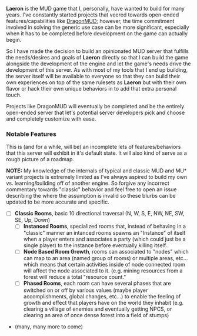 **Laeron** is the MUD game that I, personally, have wanted to build for many
years. I've constantly started projects that veered towards open-ended
features/capabilities like [DragonMUD](github.com/bbuck/dragon-mud); however,
the time commitment involved in solving the generic use case can be more
significant, especially when it has to be completed before development on the
game can actually begin.

So I have made the decision to build an opinionated MUD server that fulfills
the needs/desires and goals of **Laeron** directly so that I can build the game
alongside the development of the engine and let the game's needs drive the
development of this server. As with most of my tools that I end up building,
the server itself will be available to everyone so that they can build their
own experiences on top of the same rulesets as **Laeron** but with their own
flavor or hack their own unique behaviors in to add that extra personal touch.

Projects like DragonMUD will eventually be completed and be the entirely
open-ended server that let's potential server developers pick and choose and
completely customize with ease.

### Notable Features

This is (and for a while, will be) an incomplete lets of features/behaviors that
this server will exhibit in it's default state. It will also kind of serve as
a rough picture of a roadmap.

**NOTE:** My knowledge of the internals of typical and classic MUD and MU\*
variant projects is extremely limited as I've always aspired to build my own vs.
learning/building off of another engine. So forgive any incorrect commentary
towards "classic" behavior and feel free to open an issue describing the where
the assumption is invalid so these blurbs can be updated to be more accurate
and specific.

- [ ] **Classic Rooms**, basic 10 directional traversal (N, W, S, E, NW, NE, SW,
      SE, Up, Down)
  - [ ] **Instanced Rooms**, specialized rooms that, instead of behaving in a
        "classic" manner an intanced rooms spawns an "Instance" of itself when a
        player enters and associates a party (which could just be a single player)
        to the instance before eventually killing itself.
  - [ ] **Node Based Room Growth**, rooms can associated to "nodes" which can
        map to an area (named group of rooms) or multiple areas, etc... which
        means that certain activities inside of node connected room will affect
        the node associated to it. (e.g. mining resources from a forest will
        reduce a total "resource count."
  - [ ] **Phased Rooms**, each room can have several phases that are switched
        on or off by various values (maybe player accomplishments, global
        changes, etc...) to enable the feeling of growth and effect that players
        have on the world they inhabit (e.g. clearing a village of enemies and
        eventually getting NPCS, or clearing an area of once dense forest into
        a field of stumps)
- (many, many more to come)
